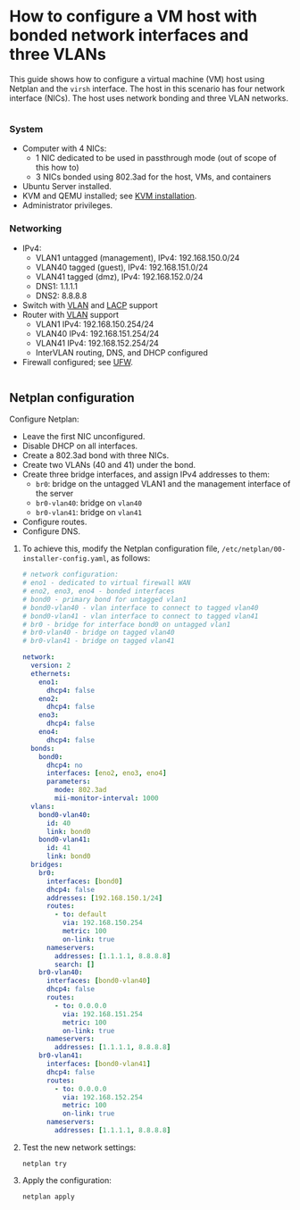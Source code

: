 # How to configure a VM host with bonded network interfaces and three VLANs

This guide shows how to configure a virtual machine (VM) host using Netplan and the `virsh` interface. The host in this scenario has four network interface (NICs). The host uses network bonding and three VLAN networks.


```{include} reuse/configure-vm-prerequisites.txt

```


### System

- Computer with 4 NICs:
  - 1 NIC dedicated to be used in passthrough mode (out of scope of this how to)
  - 3 NICs bonded using 802.3ad for the host, VMs, and containers
- Ubuntu Server installed.
- KVM and QEMU installed; see [KVM installation](https://help.ubuntu.com/community/KVM/Installation).
- Administrator privileges.


### Networking

- IPv4:
  - VLAN1 untagged (management), IPv4: 192.168.150.0/24
  - VLAN40 tagged (guest), IPv4: 192.168.151.0/24
  - VLAN41 tagged (dmz), IPv4: 192.168.152.0/24
  - DNS1: 1.1.1.1
  - DNS2: 8.8.8.8
- Switch with [VLAN](https://en.wikipedia.org/wiki/VLAN) and [LACP](https://en.wikipedia.org/wiki/Link_aggregation#Link_Aggregation_Control_Protocol) support
- Router with [VLAN](https://en.wikipedia.org/wiki/VLAN) support
  - VLAN1 IPv4: 192.168.150.254/24
  - VLAN40 IPv4: 192.168.151.254/24
  - VLAN41 IPv4: 192.168.152.254/24
  - InterVLAN routing, DNS, and DHCP configured
- Firewall configured; see [UFW](https://help.ubuntu.com/community/UFW).


```{include} reuse/configure-vm-disable-netfilter.txt

```


## Netplan configuration

Configure Netplan:

- Leave the first NIC unconfigured.
- Disable DHCP on all interfaces.
- Create a 802.3ad bond with three NICs.
- Create two VLANs (40 and 41) under the bond.
- Create three bridge interfaces, and assign IPv4 addresses to them:
  - `br0`: bridge on the untagged VLAN1 and the management interface of the server
  - `br0-vlan40`: bridge on `vlan40`
  - `br0-vlan41`: bridge on `vlan41`
- Configure routes.
- Configure DNS.

1. To achieve this, modify the Netplan configuration file, `/etc/netplan/00-installer-config.yaml`,  as follows:

    ```yaml
    # network configuration:
    # eno1 - dedicated to virtual firewall WAN
    # eno2, eno3, eno4 - bonded interfaces
    # bond0 - primary bond for untagged vlan1
    # bond0-vlan40 - vlan interface to connect to tagged vlan40
    # bond0-vlan41 - vlan interface to connect to tagged vlan41
    # br0 - bridge for interface bond0 on untagged vlan1
    # br0-vlan40 - bridge on tagged vlan40
    # br0-vlan41 - bridge on tagged vlan41

    network:
      version: 2
      ethernets:
        eno1:
          dhcp4: false
        eno2:
          dhcp4: false
        eno3:
          dhcp4: false
        eno4:
          dhcp4: false
      bonds:
        bond0:
          dhcp4: no
          interfaces: [eno2, eno3, eno4]
          parameters:
            mode: 802.3ad
            mii-monitor-interval: 1000
      vlans:
        bond0-vlan40:
          id: 40
          link: bond0
        bond0-vlan41:
          id: 41
          link: bond0
      bridges:
        br0:
          interfaces: [bond0]
          dhcp4: false
          addresses: [192.168.150.1/24]
          routes:
            - to: default
              via: 192.168.150.254
              metric: 100
              on-link: true
          nameservers:
            addresses: [1.1.1.1, 8.8.8.8]
            search: []
        br0-vlan40:
          interfaces: [bond0-vlan40]
          dhcp4: false
          routes:
            - to: 0.0.0.0
              via: 192.168.151.254
              metric: 100
              on-link: true
          nameservers:
            addresses: [1.1.1.1, 8.8.8.8]
        br0-vlan41:
          interfaces: [bond0-vlan41]
          dhcp4: false
          routes:
            - to: 0.0.0.0
              via: 192.168.152.254
              metric: 100
              on-link: true
          nameservers:
            addresses: [1.1.1.1, 8.8.8.8]
    ```

2. Test the new network settings:

    ```none
    netplan try
    ```

3. Apply the configuration:

    ```
    netplan apply
    ```


```{include} reuse/configure-vm-using-virsh.txt

```


```{include} reuse/configure-vm-check-networking-delete-default.txt

```


```{include} reuse/configure-vm-create-bridged-networks.txt

```